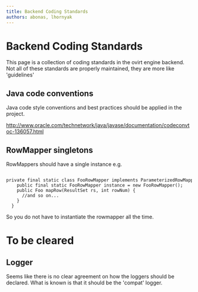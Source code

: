 ```yaml
---
title: Backend Coding Standards
authors: abonas, lhornyak
---
```


<!-- TODO: Content review -->

# Backend Coding Standards

This page is a collection of coding standards in the ovirt engine backend. Not all of these standards are properly maintained, they are more like 'guidelines'

## Java code conventions

Java code style conventions and best practices should be applied in the project.

<http://www.oracle.com/technetwork/java/javase/documentation/codeconvtoc-136057.html>

## RowMapper singletons

RowMappers should have a single instance e.g.

      private final static class FooRowMapper implements ParameterizedRowMapper`<Foo>` {
        public final static FooRowMapper instance = new FooRowMapper();
        public Foo mapRow(ResultSet rs, int rowNum) {
          //and so on...
        }
      }

So you do not have to instantiate the rowmapper all the time.

# To be cleared

## Logger

Seems like there is no clear agreement on how the loggers should be declared. What is known is that it should be the 'compat' logger.
